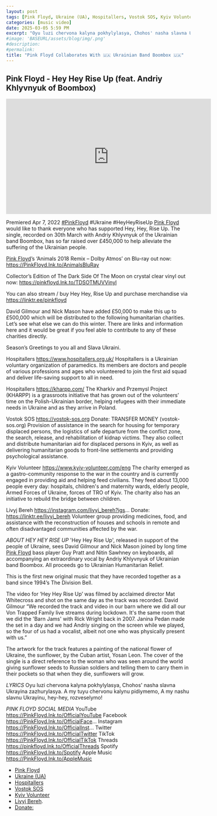 ```yaml
---
layout: post
tags: [Pink Floyd, Ukraine (UA), Hospitallers, Vostok SOS, Kyiv Volunteer, Livyj Bereh]
categories: [music video]
date: 2025-03-05 5:59 PM
excerpt: "Oyu luzi chervona kalyna pokhylylasya, Chohos' nasha slavna Ukrayina zazhurylasya. A my tuyu chervonu kalynu pidiymemo, A my nashu slavnu Ukrayinu, hey-hey, rozveselymo!"
#image: 'BASEURL/assets/blog/img/.png'
#description:
#permalink:
title: "Pink Floyd Collaborates With 🇺🇦 Ukrainian Band Boombox 🇺🇦"
---
```



## Pink Floyd - Hey Hey Rise Up (feat. Andriy Khlyvnyuk of Boombox)

<iframe width="560" height="315" src="https://www.youtube.com/embed/saEpkcVi1d4?si=RqKUok5mEQFwnb9e" title="YouTube video player" frameborder="0" allow="accelerometer; autoplay; clipboard-write; encrypted-media; gyroscope; picture-in-picture; web-share" referrerpolicy="strict-origin-when-cross-origin" allowfullscreen></iframe>

Premiered Apr 7, 2022  [#PinkFloyd](https://www.pinkfloyd.com/home) #Ukraine #HeyHeyRiseUp
[Pink Floyd](https://www.pinkfloyd.com/) would like to thank everyone who has supported Hey, Hey, Rise Up. The single, recorded on 30th March with Andriy Khlyvnyuk of the Ukrainian band Boombox, has so far raised over £450,000 to help alleviate the suffering of the Ukrainian people.

[Pink Floyd](https://www.pinkfloyd.com/)’s ‘Animals 2018 Remix – Dolby Atmos’ on Blu-ray out now: https://PinkFloyd.lnk.to/AnimalsBluRay

Collector’s Edition of The Dark Side Of The Moon on crystal clear vinyl out now: https://pinkfloyd.lnk.to/TDSOTMUVVinyl 

You can also stream / buy Hey Hey, Rise Up and purchase merchandise via https://linktr.ee/pinkfloyd

David Gilmour and Nick Mason have added £50,000 to make this up to £500,000 which will be distributed to the following humanitarian charities. Let’s see what else we can do this winter. There are links and information here and it would be great if you feel able to contribute to any of these charities directly. 

Season’s Greetings to you all and Slava Ukraini.

Hospitallers
https://www.hospitallers.org.uk/
Hospitallers is a Ukrainian voluntary organization of paramedics. Its members are doctors and people of various professions and ages who volunteered to join the first aid squad and deliver life-saving support to all in need.

Hospitallers
https://kharpp.com/
The Kharkiv and Przemysl Project (KHARPP) is a grassroots initiative that has grown out of the volunteers’ time on the Polish-Ukrainian border, helping refugees with their immediate needs in Ukraine and as they arrive in Poland. 

Vostok SOS
https://vostok-sos.org
Donate: TRANSFER MONEY (vostok-sos.org)
Provision of assistance in the search for housing for temporary displaced persons, the logistics of safe departure from the conflict zone, the search, release, and rehabilitation of kidnap victims. They also collect and distribute humanitarian aid for displaced persons in Kyiv, as well as delivering humanitarian goods to front-line settlements and providing psychological assistance.
 
Kyiv Volunteer
https://www.kyiv-volunteer.com/eng
The charity emerged as a gastro-community response to the war in the country and is currently engaged in providing aid and helping feed civilians. They feed about 13,000 people every day: hospitals, children's and maternity wards, elderly people, Armed Forces of Ukraine, forces of TRO of Kyiv. The charity also has an initiative to rebuild the bridge between children.  

Livyj Bereh
https://instagram.com/livyj_bereh?igs...
Donate: https://linktr.ee/livyj_bereh
Volunteer group providing medicines, food, and assistance with the reconstruction of houses and schools in remote and often disadvantaged communities affected by the war.


*ABOUT HEY HEY RISE UP*
'Hey Hey Rise Up', released in support of the people of Ukraine, sees David Gilmour and Nick Mason joined by long time [Pink Floyd](https://www.pinkfloyd.com/) bass player Guy Pratt and Nitin Sawhney on keyboards, all accompanying an extraordinary vocal by Andriy Khlyvnyuk of Ukrainian band Boombox. All proceeds go to Ukrainian Humanitarian Relief.

This is the first new original music that they have recorded together as a band since 1994’s The Division Bell.

The video for ‘Hey Hey Rise Up’ was filmed by acclaimed director Mat Whitecross and shot on the same day as the track was recorded. David Gilmour “We recorded the track and video in our barn where we did all our Von Trapped Family live streams during lockdown. It's the same room that we did the 'Barn Jams' with Rick Wright back in 2007. Janina Pedan made the set in a day and we had Andriy singing on the screen while we played, so the four of us had a vocalist, albeit not one who was physically present with us.”

The artwork for the track features a painting of the national flower of Ukraine, the sunflower, by the Cuban artist, Yosan Leon. The cover of the single is a direct reference to the woman who was seen around the world giving sunflower seeds to Russian soldiers and telling them to carry them in their pockets so that when they die, sunflowers will grow.

*LYRICS*
Oyu luzi chervona kalyna pokhylylasya,
Chohos' nasha slavna Ukrayina zazhurylasya.
A my tuyu chervonu kalynu pidiymemo,
A my nashu slavnu Ukrayinu, hey-hey, rozveselymo!


*PINK FLOYD SOCIAL MEDIA*
YouTube https://PinkFloyd.lnk.to/OfficialYouTube
Facebook https://PinkFloyd.lnk.to/OfficialFace...
Instagram https://PinkFloyd.lnk.to/OfficialInst...
Twitter https://PinkFloyd.lnk.to/OfficialTwitter
TikTok https://PinkFloyd.lnk.to/OfficialTikTok
Threads https://pinkfloyd.lnk.to/OfficialThreads
Spotify https://PinkFloyd.lnk.to/Spotify
Apple Music https://PinkFloyd.lnk.to/AppleMusic

- [Pink Floyd](https://www.pinkfloyd.com/)
- [Ukraine (UA)](https://www.gov.ua/)
- [Hospitallers](https://kharpp.com/)
- [Vostok SOS](https://vostok-sos.org)
- [Kyiv Volunteer](https://www.kyiv-volunteer.com/)
- [Livyj Bereh](https://www.youtube.com/redirect?event=video_description&redir_token=QUFFLUhqbDRIUXpXbkZJY0Q0S3htNkR3Q0E5ZWtTYThDQXxBQ3Jtc0ttWFY1U3lDbU81YnZocTFiUWNCcDFYd2g0cTRYcldva1NadjVaX2w1QTl5eHBWNTBsZTJtZ1lNWk1oN0NhUXB0SVV3VW9pUlRCT1VkOUJLNkx5Rmh0bWVLSHF0SWpvMjNud2p1MURkTWwtdHowTm0zdw&q=https%3A%2F%2Finstagram.com%2Flivyj_bereh%3Figshid%3DYmMyMTA2M2Y%3D&v=saEpkcVi1d4).
- [Donate:](https://linktr.ee/livyj_bereh)